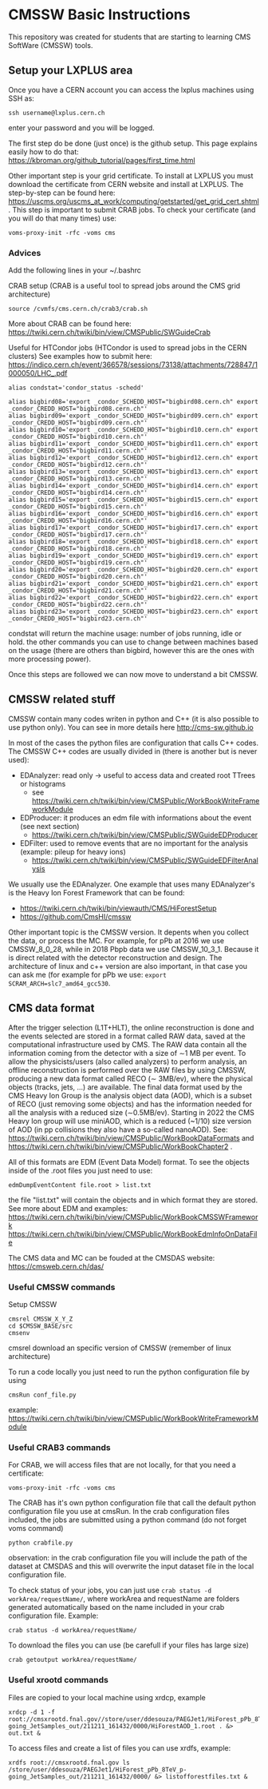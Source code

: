 # CMSSW Basic Instructions

This repository was created for students that are starting to learning CMS SoftWare (CMSSW) tools. 

## Setup your LXPLUS area

Once you have a CERN account you can access the lxplus machines using SSH as:

```
ssh username@lxplus.cern.ch
```
enter your password and you will be logged.

The first step do be done (just once) is the github setup. This page explains easily how to do that: https://kbroman.org/github_tutorial/pages/first_time.html

Other important step is your grid certificate. To install at LXPLUS you must download the certificate from CERN website and install at LXPLUS.  The step-by-step can be found here: https://uscms.org/uscms_at_work/computing/getstarted/get_grid_cert.shtml . This step is important to submit CRAB jobs. To check your certificate (and you will do that many times) use:
```
voms-proxy-init -rfc -voms cms
```

### Advices
Add the following lines in your ~/.bashrc

CRAB setup (CRAB is a useful tool to spread jobs around the CMS grid architecture)
```
source /cvmfs/cms.cern.ch/crab3/crab.sh
```
More about CRAB can be found here: https://twiki.cern.ch/twiki/bin/view/CMSPublic/SWGuideCrab

Useful for HTCondor jobs (HTCondor is used to spread jobs in the CERN clusters)
See examples how to submit here: https://indico.cern.ch/event/366578/sessions/73138/attachments/728847/1000050/LHC_.pdf
```
alias condstat='condor_status -schedd' 

alias bigbird08='export _condor_SCHEDD_HOST="bigbird08.cern.ch" export _condor_CREDD_HOST="bigbird08.cern.ch"'
alias bigbird09='export _condor_SCHEDD_HOST="bigbird09.cern.ch" export _condor_CREDD_HOST="bigbird09.cern.ch"'
alias bigbird10='export _condor_SCHEDD_HOST="bigbird10.cern.ch" export _condor_CREDD_HOST="bigbird10.cern.ch"'
alias bigbird11='export _condor_SCHEDD_HOST="bigbird11.cern.ch" export _condor_CREDD_HOST="bigbird11.cern.ch"'
alias bigbird12='export _condor_SCHEDD_HOST="bigbird12.cern.ch" export _condor_CREDD_HOST="bigbird12.cern.ch"'
alias bigbird13='export _condor_SCHEDD_HOST="bigbird13.cern.ch" export _condor_CREDD_HOST="bigbird13.cern.ch"'
alias bigbird14='export _condor_SCHEDD_HOST="bigbird14.cern.ch" export _condor_CREDD_HOST="bigbird14.cern.ch"'
alias bigbird15='export _condor_SCHEDD_HOST="bigbird15.cern.ch" export _condor_CREDD_HOST="bigbird15.cern.ch"'
alias bigbird16='export _condor_SCHEDD_HOST="bigbird16.cern.ch" export _condor_CREDD_HOST="bigbird16.cern.ch"'
alias bigbird17='export _condor_SCHEDD_HOST="bigbird17.cern.ch" export _condor_CREDD_HOST="bigbird17.cern.ch"'
alias bigbird18='export _condor_SCHEDD_HOST="bigbird18.cern.ch" export _condor_CREDD_HOST="bigbird18.cern.ch"'
alias bigbird19='export _condor_SCHEDD_HOST="bigbird19.cern.ch" export _condor_CREDD_HOST="bigbird19.cern.ch"'
alias bigbird20='export _condor_SCHEDD_HOST="bigbird20.cern.ch" export _condor_CREDD_HOST="bigbird20.cern.ch"'
alias bigbird21='export _condor_SCHEDD_HOST="bigbird21.cern.ch" export _condor_CREDD_HOST="bigbird21.cern.ch"'
alias bigbird22='export _condor_SCHEDD_HOST="bigbird22.cern.ch" export _condor_CREDD_HOST="bigbird22.cern.ch"'
alias bigbird23='export _condor_SCHEDD_HOST="bigbird23.cern.ch" export _condor_CREDD_HOST="bigbird23.cern.ch"'
```
condstat will return the machine usage: number of jobs running, idle or hold.
the other commands you can use to change between machines based on the usage (there are others than bigbird, however this are the ones with more processing power).

Once this steps are followed we can now move to understand a bit CMSSW.

## CMSSW related stuff

CMSSW contain many codes writen in python and C++ (it is also possible to use python only). 
You can see in more details here http://cms-sw.github.io

In most of the cases the python files are configuration that calls C++ codes. The CMSSW C++ codes are usually divided in (there is another but is never used):
  - EDAnalyzer: read only -> useful to access data and created root TTrees or histograms
    - see https://twiki.cern.ch/twiki/bin/view/CMSPublic/WorkBookWriteFrameworkModule
  - EDProducer: it produces an edm file with informations about the event (see next section)
    - https://twiki.cern.ch/twiki/bin/view/CMSPublic/SWGuideEDProducer
  - EDFilter: used to remove events that are no important for the analysis (example: pileup for heavy ions)
    - https://twiki.cern.ch/twiki/bin/view/CMSPublic/SWGuideEDFilterAnalysis
    
We usually use the EDAnalyzer. One example that uses many EDAnalyzer's is the Heavy Ion Forest Framework that can be found:
  - https://twiki.cern.ch/twiki/bin/viewauth/CMS/HiForestSetup
  - https://github.com/CmsHI/cmssw
  
Other important topic is the CMSSW version. It depents when you collect the data, or process the MC. For example, for pPb at 2016 we use CMSSW_8_0_28, while in 2018 Pbpb data we use CMSSW_10_3_1. Because it is direct related with the detector reconstruction and design. The architecture of linux and c++ version are also important, in that case you can ask me (for example for pPb we use: ```export SCRAM_ARCH=slc7_amd64_gcc530```. 

## CMS data format

After the trigger selection (L1T+HLT), the online reconstruction is done and the events selected are stored in a format called RAW data, saved at the computational infrastructure used by CMS. The RAW data contain all  the information coming from the detector with a size of ∼1 MB per event. To allow the physicists/users (also called analyzers) to perform analysis, an offline reconstruction is performed over the RAW files by using CMSSW, producing a new data format called RECO (∼ 3MB/ev), where the physical objects (tracks, jets, ...) are available. The final data format used by the CMS Heavy Ion Group is the analysis object data (AOD), which is a subset of RECO (just removing some objects) and has the information needed for all the analysis with a reduced size (∼0.5MB/ev). Starting in 2022 the CMS Heavy Ion group will use miniAOD, which is a reduced (~1/10) size version of AOD  (in pp collisions they also have a so-called nanoAOD). See: https://twiki.cern.ch/twiki/bin/view/CMSPublic/WorkBookDataFormats and https://twiki.cern.ch/twiki/bin/view/CMSPublic/WorkBookChapter2 .

All of this formats are EDM (Event Data Model) format. To see the objects inside of the .root files you just need to use:
```
edmDumpEventContent file.root > list.txt
```
the file "list.txt" will contain the objects and in which format they are stored. See more about EDM and examples: https://twiki.cern.ch/twiki/bin/view/CMSPublic/WorkBookCMSSWFramework
https://twiki.cern.ch/twiki/bin/view/CMSPublic/WorkBookEdmInfoOnDataFile

The CMS data and MC can be fouded at the CMSDAS website: https://cmsweb.cern.ch/das/

### Useful CMSSW commands
Setup CMSSW
```
cmsrel CMSSW_X_Y_Z
cd $CMSSW_BASE/src
cmsenv
```
cmsrel download an specific version of CMSSW (remember of linux architecture) 

To run a code locally you just need to run the python configuration file by using 
```
cmsRun conf_file.py
```
example: https://twiki.cern.ch/twiki/bin/view/CMSPublic/WorkBookWriteFrameworkModule

### Useful CRAB3 commands
For CRAB, we will access files that are not locally, for that you need a certificate:
```
voms-proxy-init -rfc -voms cms
```
The CRAB has it's own python  configuration file that call the default python configuration file you use at cmsRun. In the crab configuration files included, the jobs are submitted using a python command (do not forget voms command)
```
python crabfile.py
```
observation: in the crab configuration file you will include the path of the dataset at CMSDAS and this will overwrite the input dataset file in the local configuration file.

To check status of your jobs, you can just use ```crab status -d workArea/requestName/```, where workArea and requestName are folders generated automatically based on the name included in your crab configuration file. Example: 
```
crab status -d workArea/requestName/
```

To download the files you can use (be carefull if your files has large size)
```
crab getoutput workArea/requestName/
```

### Useful xrootd commands

Files are copied to your local machine using xrdcp, example
```
xrdcp -d 1 -f root://cmsxrootd.fnal.gov//store/user/ddesouza/PAEGJet1/HiForest_pPb_8TeV_p-going_JetSamples_out/211211_161432/0000/HiForestAOD_1.root . &> out.txt &
```

To access files and create a list of files you can use xrdfs, example:
```
xrdfs root://cmsxrootd.fnal.gov ls /store/user/ddesouza/PAEGJet1/HiForest_pPb_8TeV_p-going_JetSamples_out/211211_161432/0000/ &> listofforestfiles.txt &
```
